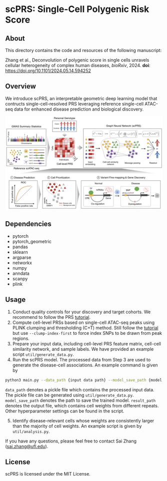 # scPRS: Single-Cell Polygenic Risk Score

## About
This directory contains the code and resources of the following manuscript:

Zhang et al., Deconvolution of polygenic score in single cells unravels cellular heterogeneity of complex human diseases, *bioRxiv*, 2024. **doi**: https://doi.org/10.1101/2024.05.14.594252

## Overview
We introduce scPRS, an interpretable geometric deep learning model that contructs single-cell-resolved PRS leveraging reference single-cell ATAC-seq data for enhanced disease prediction and biological discovery.

<p align="center">
<img  src="fig/model.png" width="700" height=auto > 
</p>

## Dependencies 
- pytorch
- pytorch_geometric
- pandas
- sklearn
- argparse
- networkx
- numpy
- anndata
- scanpy
- plink

## Usage
1. Conduct quality controls for your discovery and target cohorts. We recommend to follow the PRS [tutorial](https://choishingwan.github.io/PRS-Tutorial/).
2. Compute cell-level PRSs based on single-cell ATAC-seq peaks using PLINK clumping and thresholding (C+T) method. Still follow the [tutorial](https://choishingwan.github.io/PRS-Tutorial/) but use `--clump-index-first` to force index SNPs to be drawn from peak regions.
3. Prepare your input data, including cell-level PRS feature matrix, cell-cell similarity network, and sample labels. We have provided an example script `util/generate_data.py`.
4. Run the scPRS model. The processed data from Step 3 are used to generate the disease-cell associations. An example command is given by
``` bash
python3 main.py --data_path {input data path} --model_save_path {model saving path} --result_path {result saving path} 
```
`data_path` denotes a pickle file which contains the processed input data. The pickle file can be generated using `util/generate_data.py`. `model_save_path` denotes the path to save the trained model. `result_path` denotes the output file, which contains cell weights from different repeats. Other hyperparameter settings can be found in the script.

5. Identify disease-relevant cells whose weights are consistently larger than the majority of cell weights. An example script is given by `util/analysis.py`.

If you have any questions, please feel free to contact Sai Zhang (sai.zhang@ufl.edu).

## License
scPRS is licensed under the MIT License.
